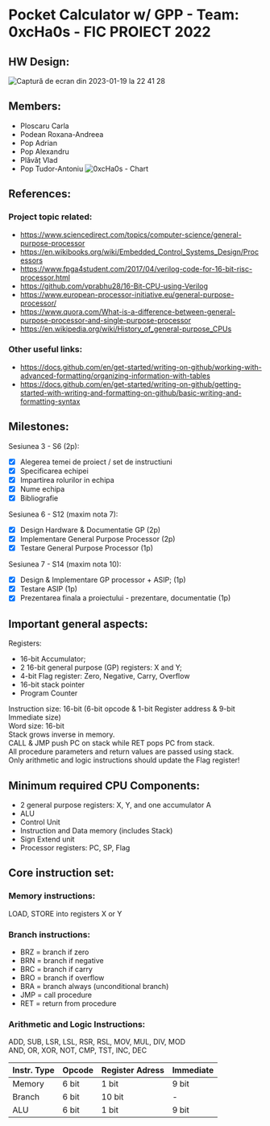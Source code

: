 # Pocket Calculator w/ GPP - Team: 0xcHa0s - FIC PROIECT 2022      

## HW Design:
![Captură de ecran din 2023-01-19 la 22 41 28](https://user-images.githubusercontent.com/33669868/213580387-d91c486d-c5ce-4990-abe1-efb3ca0bb965.png)

## Members:
* Ploscaru Carla
* Podean Roxana-Andreea
* Pop Adrian
* Pop Alexandru
* Plăvăț Vlad
* Pop Tudor-Antoniu
![0xcHa0s - Chart](https://user-images.githubusercontent.com/33669868/196945744-92fc6371-6e7e-41b3-879b-69a125951664.png)

## References:
### Project topic related:
* https://www.sciencedirect.com/topics/computer-science/general-purpose-processor
* https://en.wikibooks.org/wiki/Embedded_Control_Systems_Design/Processors
* https://www.fpga4student.com/2017/04/verilog-code-for-16-bit-risc-processor.html
* https://github.com/vprabhu28/16-Bit-CPU-using-Verilog
* https://www.european-processor-initiative.eu/general-purpose-processor/
* https://www.quora.com/What-is-a-difference-between-general-purpose-processor-and-single-purpose-processor
* https://en.wikipedia.org/wiki/History_of_general-purpose_CPUs

### Other useful links:
* https://docs.github.com/en/get-started/writing-on-github/working-with-advanced-formatting/organizing-information-with-tables
* https://docs.github.com/en/get-started/writing-on-github/getting-started-with-writing-and-formatting-on-github/basic-writing-and-formatting-syntax

## Milestones:
Sesiunea 3 - S6 (2p):
- [X] Alegerea temei de proiect / set de instructiuni
- [X] Specificarea echipei
- [X] Impartirea rolurilor in echipa
- [X] Nume echipa
- [X] Bibliografie

Sesiunea 6 - S12 (maxim nota 7):
- [X] Design Hardware & Documentatie GP (2p)
- [X] Implementare General Purpose Processor (2p)
- [X] Testare General Purpose Processor (1p)

Sesiunea 7 - S14 (maxim nota 10):
- [X] Design & Implementare GP processor + ASIP; (1p)
- [X] Testare ASIP (1p)
- [X] Prezentarea finala a proiectului - prezentare, documentatie (1p)

## Important general aspects:
Registers:
* 16-bit Accumulator;
* 2 16-bit general purpose (GP) registers: X and Y;
* 4-bit Flag register: Zero, Negative, Carry, Overflow
* 16-bit stack pointer
* Program Counter

Instruction size: 16-bit (6-bit opcode & 1-bit Register address & 9-bit Immediate size)</br>Word size: 16-bit</br>Stack grows inverse in memory.
</br>CALL & JMP push PC on stack while RET pops PC from stack.</br>All procedure parameters and return values are passed using stack.</br>Only arithmetic and logic instructions should update the Flag register!

## Minimum required CPU Components:
* 2 general purpose registers: X, Y, and one accumulator A
* ALU
* Control Unit
* Instruction and Data memory (includes Stack)
* Sign Extend unit
* Processor registers: PC, SP, Flag

## Core instruction set:

### Memory instructions: 
LOAD, STORE into registers X or Y

### Branch instructions:
* BRZ = branch if zero
* BRN = branch if negative
* BRC = branch if carry
* BRO = branch if overflow
* BRA = branch always (unconditional branch)
* JMP = call procedure
* RET = return from procedure

### Arithmetic and Logic Instructions:
ADD, SUB, LSR, LSL, RSR, RSL, MOV, MUL, DIV, MOD</br>AND, OR, XOR, NOT, CMP, TST, INC, DEC

|Instr. Type|Opcode|Register Adress|Immediate|
|-----------|------|---------------|---------|
|Memory|6 bit|1 bit|9 bit|
|Branch|6 bit|10 bit|-|
|ALU|6 bit|1 bit|9 bit|
